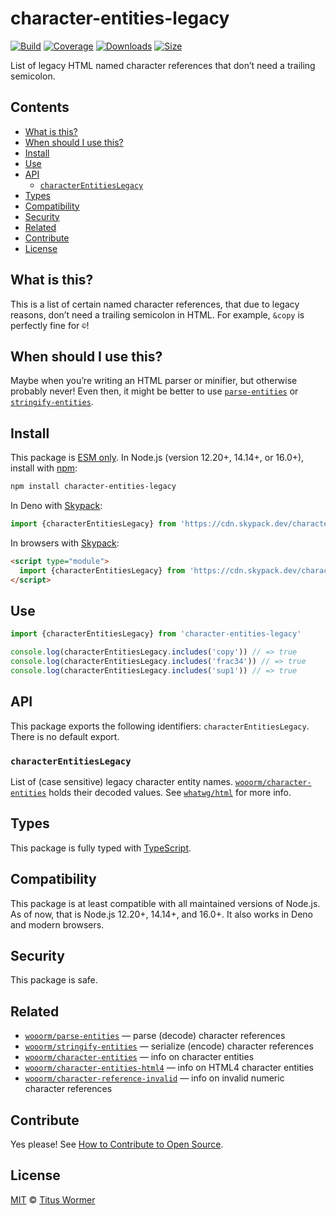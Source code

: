 # character-entities-legacy

[![Build][build-badge]][build]
[![Coverage][coverage-badge]][coverage]
[![Downloads][downloads-badge]][downloads]
[![Size][size-badge]][size]

List of legacy HTML named character references that don’t need a trailing
semicolon.

## Contents

*   [What is this?](#what-is-this)
*   [When should I use this?](#when-should-i-use-this)
*   [Install](#install)
*   [Use](#use)
*   [API](#api)
    *   [`characterEntitiesLegacy`](#characterentitieslegacy)
*   [Types](#types)
*   [Compatibility](#compatibility)
*   [Security](#security)
*   [Related](#related)
*   [Contribute](#contribute)
*   [License](#license)

## What is this?

This is a list of certain named character references, that due to legacy
reasons, don’t need a trailing semicolon in HTML.
For example, `&copy` is perfectly fine for `©`!

## When should I use this?

Maybe when you’re writing an HTML parser or minifier, but otherwise probably
never!
Even then, it might be better to use [`parse-entities`][parse-entities] or
[`stringify-entities`][stringify-entities].

## Install

This package is [ESM only][esm].
In Node.js (version 12.20+, 14.14+, or 16.0+), install with [npm][]:

```sh
npm install character-entities-legacy
```

In Deno with [Skypack][]:

```js
import {characterEntitiesLegacy} from 'https://cdn.skypack.dev/character-entities-legacy@2?dts'
```

In browsers with [Skypack][]:

```html
<script type="module">
  import {characterEntitiesLegacy} from 'https://cdn.skypack.dev/character-entities-legacy@2?min'
</script>
```

## Use

```js
import {characterEntitiesLegacy} from 'character-entities-legacy'

console.log(characterEntitiesLegacy.includes('copy')) // => true
console.log(characterEntitiesLegacy.includes('frac34')) // => true
console.log(characterEntitiesLegacy.includes('sup1')) // => true
```

## API

This package exports the following identifiers: `characterEntitiesLegacy`.
There is no default export.

### `characterEntitiesLegacy`

List of (case sensitive) legacy character entity names.
[`wooorm/character-entities`][character-entities] holds their decoded values.
See [`whatwg/html`][html] for more info.

## Types

This package is fully typed with [TypeScript][].

## Compatibility

This package is at least compatible with all maintained versions of Node.js.
As of now, that is Node.js 12.20+, 14.14+, and 16.0+.
It also works in Deno and modern browsers.

## Security

This package is safe.

## Related

*   [`wooorm/parse-entities`](https://github.com/wooorm/parse-entities)
    — parse (decode) character references
*   [`wooorm/stringify-entities`](https://github.com/wooorm/stringify-entities)
    — serialize (encode) character references
*   [`wooorm/character-entities`](https://github.com/wooorm/character-entities)
    — info on character entities
*   [`wooorm/character-entities-html4`](https://github.com/wooorm/character-entities-html4)
    — info on HTML4 character entities
*   [`wooorm/character-reference-invalid`](https://github.com/wooorm/character-reference-invalid)
    — info on invalid numeric character references

## Contribute

Yes please!
See [How to Contribute to Open Source][contribute].

## License

[MIT][license] © [Titus Wormer][author]

<!-- Definitions -->

[build-badge]: https://github.com/wooorm/character-entities-legacy/workflows/main/badge.svg

[build]: https://github.com/wooorm/character-entities-legacy/actions

[coverage-badge]: https://img.shields.io/codecov/c/github/wooorm/character-entities-legacy.svg

[coverage]: https://codecov.io/github/wooorm/character-entities-legacy

[downloads-badge]: https://img.shields.io/npm/dm/character-entities-legacy.svg

[downloads]: https://www.npmjs.com/package/character-entities-legacy

[size-badge]: https://img.shields.io/bundlephobia/minzip/character-entities-legacy.svg

[size]: https://bundlephobia.com/result?p=character-entities-legacy

[npm]: https://docs.npmjs.com/cli/install

[skypack]: https://www.skypack.dev

[license]: license

[author]: https://wooorm.com

[esm]: https://gist.github.com/sindresorhus/a39789f98801d908bbc7ff3ecc99d99c

[typescript]: https://www.typescriptlang.org

[contribute]: https://opensource.guide/how-to-contribute/

[html]: https://github.com/whatwg/html-build/blob/HEAD/entities/json-entities-legacy.inc

[parse-entities]: https://github.com/wooorm/parse-entities

[stringify-entities]: https://github.com/wooorm/stringify-entities

[character-entities]: https://github.com/wooorm/character-entities
